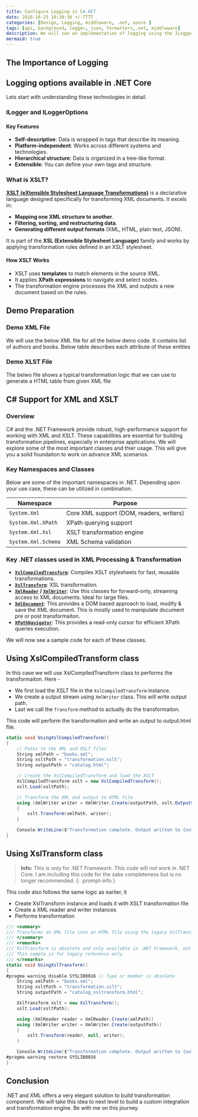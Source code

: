 ```yaml
---
title: Configure Logging in C#.NET
date: 2018-10-25 10:30:30 +/-TTTT
categories: [Design, Logging, middleware, .net, azure ]
tags: [api, background, logger, json, formatters,.net, middleware]     # TAG names should always be lowercase
description: We will see an implementation of logging using the ILogger and ILoggerOptions in C# and .NET.
mermaid: true
---
```


## The Importance of Logging

## Logging options available in .NET Core

Lets start with understanding these technologies in detail.

### ILogger and ILoggerOptions

#### Key Features

- **Self-descriptive**: Data is wrapped in tags that describe its meaning.
- **Platform-independent**: Works across different systems and technologies.
- **Hierarchical structure**: Data is organized in a tree-like format.
- **Extensible**: You can define your own tags and structure.

### What is XSLT?

**[XSLT (eXtensible Stylesheet Language Transformations)](https://en.wikipedia.org/wiki/XSLT)** is a declarative language designed specifically for transforming XML documents. It excels in:

- **Mapping one XML structure to another**.
- **Filtering, sorting, and restructuring data**.
- **Generating different output formats** (XML, HTML, plain text, JSON).

It is part of the **XSL (Extensible Stylesheet Language)** family and works by applying transformation rules defined in an XSLT stylesheet.

#### How XSLT Works

- XSLT uses **templates** to match elements in the source XML.
- It applies **XPath expressions** to navigate and select nodes.
- The transformation engine processes the XML and outputs a new document based on the rules.

## Demo Preparation

### Demo XML File

We will use the below XML file for all the below demo code. It contains list of authors and books.
Below table describes each attribute of these entities

### Demo XLST File

The belwo file shows a typical transformation logic that we can use to generate a HTML table from given XML file

## C# Support for XML and XSLT

### Overview

C# and the .NET Framework provide robust, high-performance support for working with XML and XSLT. These capabilities are essential for building transformation pipelines, especially in enterprise applications. We will explore some of the most important classes and thier usage. This will give you a solid foundaiton to work on advance XML scenarios.

### Key Namespaces and Classes

Below are some of the important namespaces in .NET. Depending upon your use case, these can be utilized in combination.

| Namespace | Purpose |
|-----------|---------|
| `System.Xml` | Core XML support (DOM, readers, writers) |
| `System.Xml.XPath` | XPath querying support |
| `System.Xml.Xsl` | XSLT transformation engine |
| `System.Xml.Schema` | XML Schema validation |

### Key .NET classes used in XML Processing & Transformation

- **[`XslCompiledTransform`](https://learn.microsoft.com/en-us/dotnet/api/system.xml.xsl.xslcompiledtransform)**: Compiles XSLT stylesheets for fast, reusable transformations.
- **[`XslTransform`](https://learn.microsoft.com/en-us/dotnet/api/system.xml.xsl.xsltransform)**: XSL transformation.
- **[`XmlReader`](https://learn.microsoft.com/en-us/dotnet/api/system.xml.xmlreader) / [`XmlWriter`](https://learn.microsoft.com/en-us/dotnet/api/system.xml.xmlwriter)**: Use this classes for forward-only, streaming access to XML documents. Ideal for large files.
- **[`XmlDocument`](https://learn.microsoft.com/en-us/dotnet/api/system.xml.xmldocument)**: This provides a DOM based approach to load, modify & save the XML document. This is mostly used to manipulate document pre or post transformaiton.
- **[`XPathNavigator`](https://learn.microsoft.com/en-us/dotnet/api/system.xml.xpath.xpathnavigator)**: This provides a read-only cursor for efficient XPath queries execution.

We will now see a sample code for each of these classes.

## Using XslCompiledTransform class

In this case we will use XslCompiledTransform class to performs the transformaiton. Here -

- We first load the XSLT file in the `XslCompiledTransform` instance.
- We create a output stream using `XmlWriter` class. This will write output path.
- Last we call the `Transform` method to actually do the transformaiton.

This code will perform the transformation and write an output to output.html file.

```csharp
static void UsingXslCompiledTransform()
{
    // Paths to the XML and XSLT files
    String xmlPath = "books.xml";
    String xsltPath = "transformation.xslt";
    String outputPath = "catalog.html";

    // Create the XslCompiledTransform and load the XSLT
    XslCompiledTransform xslt = new XslCompiledTransform();
    xslt.Load(xsltPath);

    // Transform the XML and output to HTML file
    using (XmlWriter writer = XmlWriter.Create(outputPath, xslt.OutputSettings))
    {
        xslt.Transform(xmlPath, writer);
    }

    Console.WriteLine($"Transformation complete. Output written to {outputPath}");
}
```

## Using XslTransform class

> **Info:** This is only for .NET Framework. This code will not work in .NET Core. I am including this code for the sake completeness but is no longer recommended.
{: .prompt-info }

This code also follows the same logic as earlier, it

- Create XslTransform instance and loads it with XSLT transformation file
- Create a XML reader and writer instances
- Performs transformation

```csharp
/// <summary>
/// Transforms an XML file into an HTML file using the legacy XslTransform class.
/// </summary>
/// <remarks>
/// XslTransform is obsolete and only available in .NET Framework, not .NET Core or .NET 5+.
/// This sample is for legacy reference only.
/// </remarks>
static void UsingXslTransform()
{
#pragma warning disable SYSLIB0016 // Type or member is obsolete
    String xmlPath = "books.xml";
    String xsltPath = "transformation.xslt";
    String outputPath = "catalog_xsltransform.html";

    XslTransform xslt = new XslTransform();
    xslt.Load(xsltPath);

    using (XmlReader reader = XmlReader.Create(xmlPath))
    using (XmlWriter writer = XmlWriter.Create(outputPath))
    {
        xslt.Transform(reader, null, writer);
    }

    Console.WriteLine($"Transformation complete. Output written to {outputPath}");
#pragma warning restore SYSLIB0016
}
```

## Conclusion

.NET and XML offers a very elegant solution to build transformation component. We will take this idea to next level to build a custom integration and transformation engine. Be with me on this journey.
